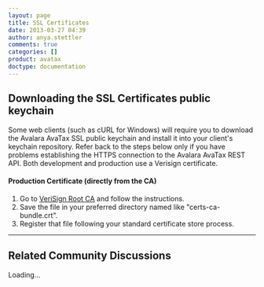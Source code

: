 ```yaml
---
layout: page
title: SSL Certificates
date: 2013-03-27 04:39
author: anya.stettler
comments: true
categories: []
product: avatax
doctype: documentation
---
```

<h2>Downloading the SSL Certificates public keychain</h2>
Some web clients (such as cURL for Windows) will require you to download the Avalara AvaTax SSL public keychain and install it into your client's keychain repository. Refer back to the steps below only if you have problems establishing the HTTPS connection to the Avalara AvaTax REST API. Both development and production use a Verisign certificate.
<h4>Production Certificate (directly from the CA)</h4>
<ol>
	<li>Go to <a href="https://knowledge.verisign.com/support/mpki-for-ssl-support/index?page=content&amp;actp=CROSSLINK&amp;id=AR1553" target="_blank">VeriSign Root CA</a> and follow the instructions.</li>
	<li>Save the file in your preferred directory named like "certs-ca-bundle.crt".</li>
	<li>Register that file following your standard certificate store process.</li>
</ol>

<hr />

<h2>Related Community Discussions</h2>
<div id="gsfn_list_widget">
<div id="gsfn_content">Loading...</div>
</div>
<script src="https://getsatisfaction.com/avalara/widgets/javascripts/f585970/widgets.js" type="text/javascript"></script><script src="https://getsatisfaction.com/avalara/topics.widget?callback=gsfnTopicsCallback&amp;length=240&amp;limit=5&amp;sort=recently_active&amp;user_defined_code=auth" type="text/javascript"></script>
<div id="getsat-widget-8157"></div>
<script src="https://loader.engage.gsfn.us/loader.js" type="text/javascript"></script><script type="text/javascript">// <![CDATA[
if (typeof GSFN !== "undefined") { GSFN.loadWidget(8157,{"containerId":"getsat-widget-8157"}); }
// ]]></script>
